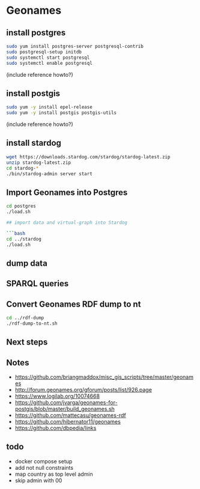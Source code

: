 # Geonames

## install postgres

```bash
sudo yum install postgres-server postgresql-contrib
sudo postgresql-setup initdb
sudo systemctl start postgresql
sudo systemctl enable postgresql
```

(include reference howto?)

## install postgis

```bash
sudo yum -y install epel-release
sudo yum -y install postgis postgis-utils
```

(include reference howto?)

## install stardog

```bash
wget https://downloads.stardog.com/stardog/stardog-latest.zip
unzip stardog-latest.zip
cd stardog-*
./bin/stardog-admin server start
```

## Import Geonames into Postgres

```bash
cd postgres
./load.sh

## import data and virtual-graph into Stardog

```bash
cd ../stardog
./load.sh
```

## dump data

## SPARQL queries

## Convert Geonames RDF dump to nt

```bash
cd ../rdf-dump
./rdf-dump-to-nt.sh
```

## Next steps

## Notes
- https://github.com/briangmaddox/misc_gis_scripts/tree/master/geonames
- http://forum.geonames.org/gforum/posts/list/926.page
- https://www.logilab.org/10074668
- https://github.com/jvarga/geonames-for-postgis/blob/master/build_geonames.sh
- https://github.com/mattecasu/geonames-rdf
- https://github.com/hibernator11/geonames
- https://github.com/dbpedia/links

## todo
- docker compose setup
- add not null constraints
- map country as top level admin
- skip admin with 00
